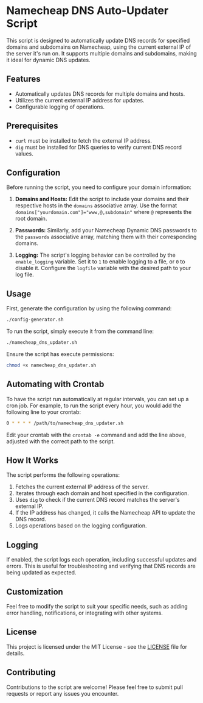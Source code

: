 # Namecheap DNS Auto-Updater Script

This script is designed to automatically update DNS records for specified domains and subdomains on Namecheap, using the current external IP of the server it's run on. It supports multiple domains and subdomains, making it ideal for dynamic DNS updates.

## Features

- Automatically updates DNS records for multiple domains and hosts.
- Utilizes the current external IP address for updates.
- Configurable logging of operations.

## Prerequisites

- `curl` must be installed to fetch the external IP address.
- `dig` must be installed for DNS queries to verify current DNS record values.

## Configuration

Before running the script, you need to configure your domain information:

1. **Domains and Hosts:** Edit the script to include your domains and their respective hosts in the `domains` associative array. Use the format `domains["yourdomain.com"]="www,@,subdomain"` where `@` represents the root domain.

2. **Passwords:** Similarly, add your Namecheap Dynamic DNS passwords to the `passwords` associative array, matching them with their corresponding domains.

3. **Logging:** The script's logging behavior can be controlled by the `enable_logging` variable. Set it to `1` to enable logging to a file, or `0` to disable it. Configure the `logfile` variable with the desired path to your log file.

## Usage

First, generate the configuration by using the following command:
```bash
./config-generator.sh
```

To run the script, simply execute it from the command line:

```bash
./namecheap_dns_updater.sh
```

Ensure the script has execute permissions:

```bash
chmod +x namecheap_dns_updater.sh
```

## Automating with Crontab

To have the script run automatically at regular intervals, you can set up a cron job. For example, to run the script every hour, you would add the following line to your crontab:

```bash
0 * * * * /path/to/namecheap_dns_updater.sh
```

Edit your crontab with the `crontab -e` command and add the line above, adjusted with the correct path to the script.

## How It Works

The script performs the following operations:

1. Fetches the current external IP address of the server.
2. Iterates through each domain and host specified in the configuration.
3. Uses `dig` to check if the current DNS record matches the server's external IP.
4. If the IP address has changed, it calls the Namecheap API to update the DNS record.
5. Logs operations based on the logging configuration.

## Logging

If enabled, the script logs each operation, including successful updates and errors. This is useful for troubleshooting and verifying that DNS records are being updated as expected.

## Customization

Feel free to modify the script to suit your specific needs, such as adding error handling, notifications, or integrating with other systems.

## License

This project is licensed under the MIT License - see the [LICENSE](LICENSE) file for details.
## Contributing

Contributions to the script are welcome! Please feel free to submit pull requests or report any issues you encounter.
